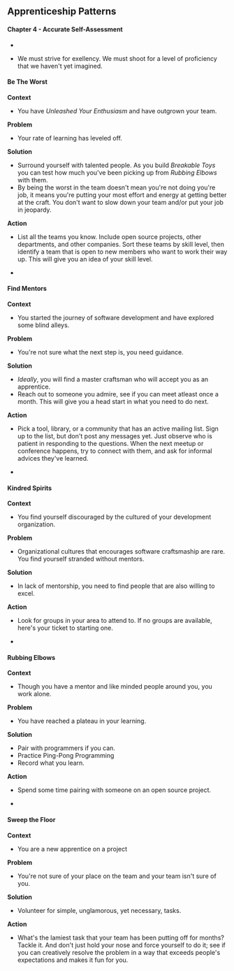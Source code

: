 Apprenticeship Patterns
-

#### Chapter 4 - Accurate Self-Assessment

-

* We must strive for exellency. We must shoot for a level of proficiency that we haven't yet imagined.

#### Be The Worst

**Context**

* You have *Unleashed Your Enthusiasm* and have outgrown your team.

**Problem**

* Your rate of learning has leveled off.

**Solution**

* Surround yourself with talented people. As you build *Breakable Toys* you can
test how much you've been picking up from *Rubbing Elbows* with them.
* By being the worst in the team doesn't mean you're not doing you're job,
it means you're putting your most effort and energy at getting better at the craft.
You don't want to slow down your team and/or put your job in jeopardy.

**Action**

* List all the teams you know. Include open source projects,
other departments, and other companies. Sort these teams by skill level,
then identify a team that is open to new members who want to work their way up.
This will give you an idea of your skill level.

-

#### Find Mentors

**Context**

* You started the journey of software development and have explored some blind alleys.

**Problem**

* You're not sure what the next step is, you need guidance.

**Solution**

* *Ideally*, you will find a master craftsman who will accept you as an apprentice.
* Reach out to someone you admire, see if you can meet atleast once a month.
This will give you a head start in what you need to do next.

**Action**

* Pick a tool, library, or a community that has an active mailing list.
Sign up to the list, but don't post any messages yet.
Just observe who is patient in responding to the questions.
When the next meetup or conference happens, try to connect with them,
and ask for informal advices they've learned. 

-

#### Kindred Spirits

**Context**

* You find yourself discouraged by the cultured of your development organization.

**Problem**

* Organizational cultures that encourages software craftsmaship are rare. You find yourself stranded without mentors.

**Solution**

* In lack of mentorship, you need to find people that are also willing to excel.

**Action**

* Look for groups in your area to attend to. If no groups are available, here's your ticket to starting one.

-

#### Rubbing Elbows

**Context**

* Though you have a mentor and like minded people around you, you work alone.

**Problem**

* You have reached a plateau in your learning. 

**Solution**

* Pair with programmers if you can.
* Practice Ping-Pong Programming
* Record what you learn.

**Action**

* Spend some time pairing with someone on an open source project.

-

#### Sweep the Floor

**Context**

* You are a new apprentice on a project

**Problem**

* You're not sure of your place on the team and your team isn't sure of you.

**Solution**

* Volunteer for simple, unglamorous, yet necessary, tasks.

**Action**

* What's the lamiest task that your team has been putting off for months? Tackle it.
And don't just hold your nose and force yourself to do it; see if you can creatively
resolve the problem in a way that exceeds people's expectations and makes it fun for you.
